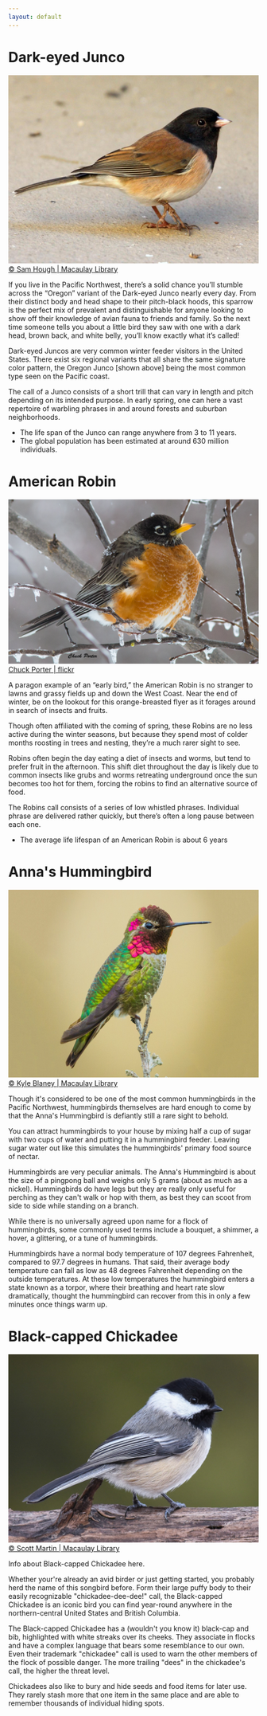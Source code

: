 ```yaml
---
layout: default
---
```



# Dark-eyed Junco

![Dark-eyed Junco](/Junco.jpg)
[© Sam Hough | Macaulay Library](https://macaulaylibrary.org/asset/38293181)


If you live in the Pacific Northwest, there’s a solid chance you’ll stumble across the “Oregon” variant of the Dark-eyed Junco nearly every day. From their distinct body and head shape to their pitch-black hoods, this sparrow is the perfect mix of prevalent and distinguishable for anyone looking to show off their knowledge of avian fauna to friends and family. So the next time someone tells you about a little bird they saw with one with a dark head, brown back, and white belly, you’ll know exactly what it’s called!

Dark-eyed Juncos are very common winter feeder visitors in the United States. There exist six regional variants that all share the same signature color pattern, the Oregon Junco [shown above] being the most common type seen on the Pacific coast.

The call of a Junco consists of a short trill that can vary in length and pitch depending on its intended purpose. In early spring, one can here a vast repertoire of warbling phrases in and around forests and suburban neighborhoods.

-	The life span of the Junco can range anywhere from 3 to 11 years. 
-	The global population has been estimated at around 630 million individuals.



# American Robin

![American Robin](/AmericanRobin.jpg)
[Chuck Porter | flickr](https://www.flickr.com/photos/silvergrainphotography/12917363113/)


A paragon example of an “early bird,” the American Robin is no stranger to lawns and grassy fields up and down the West Coast. Near the end of winter, be on the lookout for this orange-breasted flyer as it forages around in search of insects and fruits.

Though often affiliated with the coming of spring, these Robins are no less active during the winter seasons, but because they spend most of colder months roosting in trees and nesting, they’re a much rarer sight to see.

Robins often begin the day eating a diet of insects and worms, but tend to prefer fruit in the afternoon. This shift diet throughout the day is likely due to common insects like grubs and worms retreating underground once the sun becomes too hot for them, forcing the robins to find an alternative source of food.

The Robins call consists of a series of low whistled phrases. Individual phrase are delivered rather quickly, but there’s often a long pause between each one.

-	The average life lifespan of an American Robin is about 6 years



# Anna's Hummingbird

![Anna's Hummingbird](/AnnasHummingbird.jpg)
[© Kyle Blaney | Macaulay Library](https://macaulaylibrary.org/asset/45345081?__hstc=75100365.64ea8eafa1bcf32136cab66703f3a425.1552785874831.1552785874831.1552855282095.2&__hssc=75100365.8.1552855282095&__hsfp=4236396196#_ga=2.69340373.450141043.1552785874-790345694.1552785873)


Though it's considered to be one of the most common hummingbirds in the Pacific Northwest, hummingbirds themselves are hard enough to come by that the Anna's Hummingbird is defiantly still a rare sight to behold.

You can attract hummingbirds to your house by mixing half a cup of sugar with two cups of water and putting it in a hummingbird feeder. Leaving sugar water out like this simulates the hummingbirds' primary food source of nectar.

Hummingbirds are very peculiar animals. The Anna's Hummingbird is about the size of a pingpong ball and weighs only 5 grams (about as much as a nickel). Hummingbirds do have legs but they are really only useful for perching as they can't walk or hop with them, as best they can scoot from side to side while standing on a branch.

While there is no universally agreed upon name for a flock of hummingbirds, some commonly used terms include a bouquet, a shimmer, a hover, a glittering, or a tune of hummingbirds.

Hummingbirds have a normal body temperature of 107 degrees Fahrenheit, compared to 97.7 degrees in humans. That said, their average body temperature can fall as low as 48 degrees Fahrenheit depending on the outside temperatures. At these low temperatures the hummingbird enters a state known as a torpor, where their breathing and heart rate slow dramatically, thought the hummingbird can recover from this in only a few minutes once things warm up.



# Black-capped Chickadee

![Black-capped Chickadee](/BlackCappedChickadee.jpg)
[© Scott Martin | Macaulay Library](https://macaulaylibrary.org/asset/47337851)

Info about Black-capped Chickadee here.

Whether your're already an avid birder or just getting started, you probably herd the name of this songbird before. Form their large puffy body to their easily recognizable "chickadee-dee-dee!" call, the Black-capped Chickadee is an iconic bird you can find year-round anywhere in the northern-central United States and British Columbia.

The Black-capped Chickadee has a (wouldn't you know it) black-cap and bib, highlighted with white streaks over its cheeks. They associate in flocks and have a complex language that bears some resemblance to our own. Even their trademark "chickadee" call is used to warn the other members of the flock of possible danger. The more trailing "dees" in the chickadee's call, the higher the threat level.

Chickadees also like to bury and hide seeds and food items for later use. They rarely stash more that one item in the same place and are able to remember thousands of individual hiding spots.







